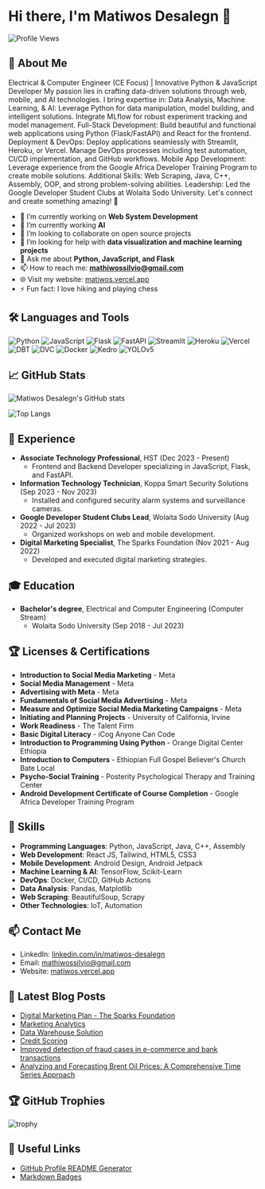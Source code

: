 # Hi there, I'm Matiwos Desalegn 👋

![Profile Views](https://komarev.com/ghpvc/?username=matidesalegn&color=blue)

## 🚀 About Me
Electrical & Computer Engineer (CE Focus) | Innovative Python & JavaScript Developer My passion lies in crafting data-driven solutions through web, mobile, and AI technologies. I bring expertise in: Data Analysis, Machine Learning, & AI: Leverage Python for data manipulation, model building, and intelligent solutions. Integrate MLflow for robust experiment tracking and model management. Full-Stack Development: Build beautiful and functional web applications using Python (Flask/FastAPI) and React for the frontend. Deployment & DevOps: Deploy applications seamlessly with Streamlit, Heroku, or Vercel. Manage DevOps processes including test automation, CI/CD implementation, and GitHub workflows. Mobile App Development: Leverage experience from the Google Africa Developer Training Program to create mobile solutions. Additional Skills: Web Scraping, Java, C++, Assembly, OOP, and strong problem-solving abilities. Leadership: Led the Google Developer Student Clubs at Wolaita Sodo University. Let's connect and create something amazing! 🚀

- 🔭 I’m currently working on **Web System Development**
- 🌱 I’m currently working **AI**
- 👯 I’m looking to collaborate on open source projects
- 🤔 I’m looking for help with **data visualization and machine learning projects**
- 💬 Ask me about **Python, JavaScript, and Flask**
- 📫 How to reach me: **mathiwossilvio@gmail.com**
- 🌐 Visit my website: [matiwos.vercel.app](https://matiwos.vercel.app/)
- ⚡ Fun fact: I love hiking and playing chess

## 🛠️ Languages and Tools
![Python](https://img.shields.io/badge/-Python-333?style=flat&logo=python)
![JavaScript](https://img.shields.io/badge/-JavaScript-333?style=flat&logo=javascript)
![Flask](https://img.shields.io/badge/-Flask-333?style=flat&logo=flask)
![FastAPI](https://img.shields.io/badge/-FastAPI-333?style=flat&logo=fastapi)
![Streamlit](https://img.shields.io/badge/-Streamlit-333?style=flat&logo=streamlit)
![Heroku](https://img.shields.io/badge/-Heroku-333?style=flat&logo=heroku)
![Vercel](https://img.shields.io/badge/-Vercel-333?style=flat&logo=vercel)
![DBT](https://img.shields.io/badge/-DBT-333?style=flat&logo=dbt)
![DVC](https://img.shields.io/badge/-DVC-333?style=flat&logo=dvc)
![Docker](https://img.shields.io/badge/-Docker-333?style=flat&logo=docker)
![Kedro](https://img.shields.io/badge/-Kedro-333?style=flat&logo=kedro)
![YOLOv5](https://img.shields.io/badge/-YOLOv5-333?style=flat&logo=yolov5)

## 📈 GitHub Stats
![Matiwos Desalegn's GitHub stats](https://github-readme-stats.vercel.app/api?username=matidesalegn&show_icons=true&theme=radical)

![Top Langs](https://github-readme-stats.vercel.app/api/top-langs/?username=matidesalegn&layout=compact&theme=radical)

## 💼 Experience
- **Associate Technology Professional**, HST (Dec 2023 - Present)
  - Frontend and Backend Developer specializing in JavaScript, Flask, and FastAPI.
- **Information Technology Technician**, Koppa Smart Security Solutions (Sep 2023 - Nov 2023)
  - Installed and configured security alarm systems and surveillance cameras.
- **Google Developer Student Clubs Lead**, Wolaita Sodo University (Aug 2022 - Jul 2023)
  - Organized workshops on web and mobile development.
- **Digital Marketing Specialist**, The Sparks Foundation (Nov 2021 - Aug 2022)
  - Developed and executed digital marketing strategies.

## 🎓 Education
- **Bachelor's degree**, Electrical and Computer Engineering (Computer Stream)
  - Wolaita Sodo University (Sep 2018 - Jul 2023)

## 🏆 Licenses & Certifications
- **Introduction to Social Media Marketing** - Meta
- **Social Media Management** - Meta
- **Advertising with Meta** - Meta
- **Fundamentals of Social Media Advertising** - Meta
- **Measure and Optimize Social Media Marketing Campaigns** - Meta
- **Initiating and Planning Projects** - University of California, Irvine
- **Work Readiness** - The Talent Firm
- **Basic Digital Literacy** - iCog Anyone Can Code
- **Introduction to Programming Using Python** - Orange Digital Center Ethiopia
- **Introduction to Computers** - Ethiopian Full Gospel Believer's Church Bate Local
- **Psycho-Social Training** - Posterity Psychological Therapy and Training Center
- **Android Development Certificate of Course Completion** - Google Africa Developer Training Program

## 🧰 Skills
- **Programming Languages**: Python, JavaScript, Java, C++, Assembly
- **Web Development**: React JS, Tailwind, HTML5, CSS3
- **Mobile Development**: Android Design, Android Jetpack
- **Machine Learning & AI**: TensorFlow, Scikit-Learn
- **DevOps**: Docker, CI/CD, GitHub Actions
- **Data Analysis**: Pandas, Matplotlib
- **Web Scraping**: BeautifulSoup, Scrapy
- **Other Technologies**: IoT, Automation

## 📫 Contact Me
- LinkedIn: [linkedin.com/in/matiwos-desalegn](https://www.linkedin.com/in/matiwos-desalegn)
- Email: mathiwossilvio@gmail.com
- Website: [matiwos.vercel.app](https://matiwos.vercel.app/)

## 📝 Latest Blog Posts
<!-- BLOG-POST-LIST:START -->
- [Digital Marketing Plan - The Sparks Foundation](https://medium.com/@mathiwossilvio/digital-marketing-plan-the-sparks-foundation-d6015e598fb7)
- [Marketing Analytics](https://medium.com/@mathiwossilvio/marketing-analytics-0e3e26fc0bac)
- [Data Warehouse Solution](https://medium.com/@mathiwossilvio/data-warehouse-solution-7698dcfba8ad)
- [Credit Scoring](https://medium.com/@mathiwossilvio/credit-scoring-b63c51efc918)
- [Improved detection of fraud cases in e-commerce and bank transactions](https://medium.com/@mathiwossilvio/improved-detection-of-fraud-cases-in-e-commerce-and-bank-transactions-b0144c49d059)
- [Analyzing and Forecasting Brent Oil Prices: A Comprehensive Time Series Approach](https://medium.com/@mathiwossilvio/analyzing-and-forecasting-brent-oil-prices-a-comprehensive-time-series-approach-aabd32de7792)
<!-- BLOG-POST-LIST:END -->

## 🏆 GitHub Trophies
![trophy](https://github-profile-trophy.vercel.app/?username=matidesalegn&theme=onedark)

## 🔗 Useful Links
- [GitHub Profile README Generator](https://rahuldkjain.github.io/gh-profile-readme-generator/)
- [Markdown Badges](https://github.com/Ileriayo/markdown-badges)
